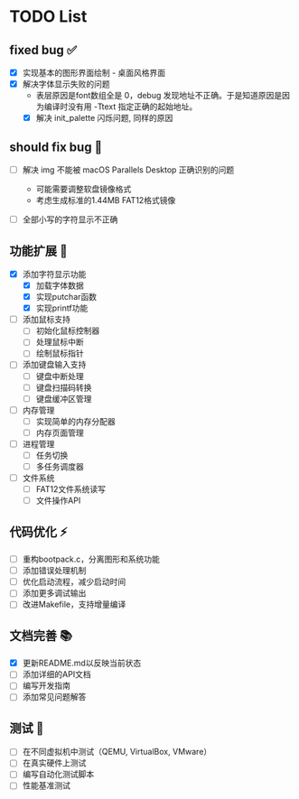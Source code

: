 # TODO List

## fixed bug ✅
- [x] 实现基本的图形界面绘制 - 桌面风格界面
- [x] 解决字体显示失败的问题
    - 表层原因是font数组全是 0，debug 发现地址不正确。于是知道原因是因为编译时没有用 -Ttext 指定正确的起始地址。
    - [x] 解决 init_palette 闪烁问题, 同样的原因
## should fix bug 🔧
- [ ] 解决 img 不能被 macOS Parallels Desktop 正确识别的问题
  - 可能需要调整软盘镜像格式
  - 考虑生成标准的1.44MB FAT12格式镜像
- [ ] 全部小写的字符显示不正确


## 功能扩展 🚀
- [x] 添加字符显示功能
  - [x] 加载字体数据
  - [x] 实现putchar函数
  - [x] 实现printf功能
- [ ] 添加鼠标支持
  - [ ] 初始化鼠标控制器
  - [ ] 处理鼠标中断
  - [ ] 绘制鼠标指针
- [ ] 添加键盘输入支持
  - [ ] 键盘中断处理
  - [ ] 键盘扫描码转换
  - [ ] 键盘缓冲区管理
- [ ] 内存管理
  - [ ] 实现简单的内存分配器
  - [ ] 内存页面管理
- [ ] 进程管理
  - [ ] 任务切换
  - [ ] 多任务调度器
- [ ] 文件系统
  - [ ] FAT12文件系统读写
  - [ ] 文件操作API

## 代码优化 ⚡
- [ ] 重构bootpack.c，分离图形和系统功能
- [ ] 添加错误处理机制
- [ ] 优化启动流程，减少启动时间
- [ ] 添加更多调试输出
- [ ] 改进Makefile，支持增量编译

## 文档完善 📚
- [x] 更新README.md以反映当前状态
- [ ] 添加详细的API文档
- [ ] 编写开发指南
- [ ] 添加常见问题解答

## 测试 🧪
- [ ] 在不同虚拟机中测试（QEMU, VirtualBox, VMware）
- [ ] 在真实硬件上测试
- [ ] 编写自动化测试脚本
- [ ] 性能基准测试
